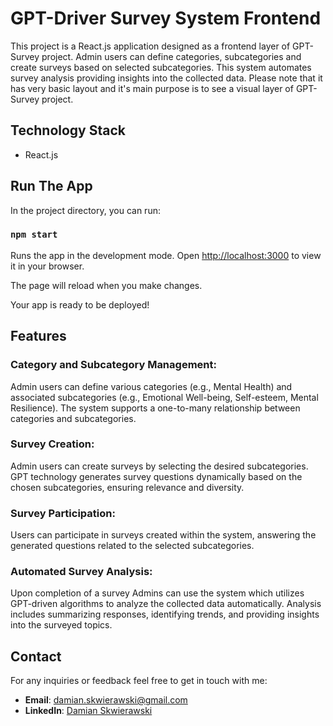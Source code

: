 # GPT-Driver Survey System Frontend

This project is a React.js application designed as a frontend layer of GPT-Survey project. Admin users can define categories, subcategories and create surveys based on selected subcategories. This system automates survey analysis providing insights into the collected data.
Please note that it has very basic layout and it's main purpose is to see a visual layer of GPT-Survey project.

## Technology Stack
- React.js

## Run The App

In the project directory, you can run:

### `npm start`

Runs the app in the development mode.
Open [http://localhost:3000](http://localhost:3000) to view it in your browser.

The page will reload when you make changes.

Your app is ready to be deployed!

## Features

### Category and Subcategory Management:

Admin users can define various categories (e.g., Mental Health) and associated subcategories (e.g., Emotional Well-being, Self-esteem, Mental Resilience).
The system supports a one-to-many relationship between categories and subcategories.

### Survey Creation:

Admin users can create surveys by selecting the desired subcategories.
GPT technology generates survey questions dynamically based on the chosen subcategories, ensuring relevance and diversity.

### Survey Participation:

Users can participate in surveys created within the system, answering the generated questions related to the selected subcategories.

### Automated Survey Analysis:

Upon completion of a survey Admins can use the system which utilizes GPT-driven algorithms to analyze the collected data automatically.
Analysis includes summarizing responses, identifying trends, and providing insights into the surveyed topics.

## Contact

For any inquiries or feedback feel free to get in touch with me:

- **Email**: damian.skwierawski@gmail.com
- **LinkedIn**: [Damian Skwierawski](https://www.linkedin.com/in/damian-skwierawski/)
